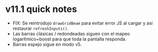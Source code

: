 # v11.1 quick notes
- FIX: Se reintrodujo `drawGridBeam` para evitar error JS al cargar y así restaurar `refreshInputs()`.
- Las barras clásicas / redondeadas siguen con el mapeo logarítmico+boost para que toda la pantalla responda.
- Barras espejo sigue en modo v5.
